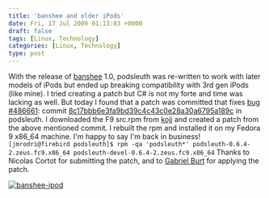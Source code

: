 ```yaml
---
title: 'banshee and older iPods'
date: Fri, 17 Jul 2009 01:13:03 +0000
draft: false
tags: [Linux, Technology]
categories: [Linux, Technology]
type: post
---
```


With the release of [banshee](http://banshee-project.org/) 1.0, podsleuth was re-written to work with later models of iPods but ended up breaking compatibility with 3rd gen iPods (like mine). I tried creating a patch but C# is not my forte and time was lacking as well. But today I found that a patch was committed that fixes [bug #486661](http://bugzilla.gnome.org/show_bug.cgi?id=486661): commit [8c17bbb6e3fa9bd39c4c43c0e28a30a6795a189c](http://git.gnome.org/cgit/podsleuth/commit/?id=8c17bbb6e3fa9bd39c4c43c0e28a30a6795a189c) in podsleuth. I downloaded the F9 src.rpm from [koji](http://koji.fedoraproject.org/koji/buildinfo?buildID=69124) and created a patch from the above mentioned commit. I rebuilt the rpm and installed it on my Fedora 9 x86\_64 machine. I'm happy to say I'm back in business! `[jmrodri@firebird podsleuth]$ rpm -qa 'podsleuth*' podsleuth-0.6.4-2.zeus.fc9.x86_64 podsleuth-devel-0.6.4-2.zeus.fc9.x86_64` Thanks to Nicolas Cortot for submitting the patch, and to [Gabriel Burt](http://gburt.blogspot.com/) for applying the patch.

[![banshee-ipod](http://zeusville.files.wordpress.com/2009/07/banshee-ipod.png "banshee-ipod")](http://zeusville.files.wordpress.com/2009/07/banshee-ipod.png)